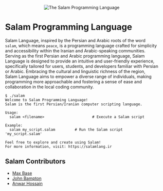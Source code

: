 <div align="center">
  <p>
    <img src="https://avatars.githubusercontent.com/u/161657044?s=200&v=4"
    alt="The Salam Programming Language" title="Salam">
  </p>
</div>

# Salam Programming Language

Salam Language, inspired by the Persian and Arabic roots of the word `salam`, which means `peace`, is a programming language crafted for simplicity and accessibility within the Iranian and Arabic-speaking communities. Serving as the first Persian and Arabic programming language, Salam Language is designed to provide an intuitive and user-friendly experience, specifically tailored for users, students, and developers familiar with Persian or Arabic. Embracing the cultural and linguistic richness of the region, Salam Language aims to empower a diverse range of individuals, making programming more approachable and fostering a sense of ease and collaboration in the local coding community.

```
$ ./salam
Welcome to Salam Programming Language!
Salam is the first Persian/Iranian computer scripting language.

Usage:
  salam <filename>                      # Execute a Salam script

Example:
  salam my_script.salam         # Run the Salam script 'my_script.salam'

Feel free to explore and create using Salam!
For more information, visit: https://salamlang.ir
```

## Salam Contributors

- [Max Base](https://github.com/BaseMax)
- [John Bampton](https://github.com/jbampton)
- [Anwar Hossain](https://github.com/anwarhossain1)
